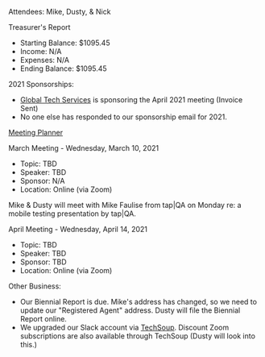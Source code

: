 Attendees: Mike, Dusty, & Nick

Treasurer's Report
- Starting Balance: $1095.45
- Income: N/A
- Expenses: N/A
- Ending Balance: $1095.45

2021 Sponsorships:
- [Global Tech Services](https://www.globaltechservices.com/) is sponsoring the April 2021 meeting (Invoice Sent)
- No one else has responded to our sponsorship email for 2021.

[Meeting Planner](https://docs.google.com/spreadsheets/d/1qY6O5bR5MWBwRZ-iIOG0dUWdoj8bld_chOMgfkDfrik/edit?usp=sharing)

March Meeting - Wednesday, March 10, 2021
- Topic: TBD
- Speaker: TBD
- Sponsor: N/A
- Location: Online (via Zoom)

Mike & Dusty will meet with Mike Faulise from tap|QA on Monday re: a mobile testing presentation by tap|QA.

April Meeting - Wednesday, April 14, 2021
- Topic: TBD
- Speaker: TBD
- Sponsor: TBD
- Location: Online (via Zoom)

Other Business:
- Our Biennial Report is due. Mike's address has changed, so we need to update our "Registered Agent" address. Dusty will file the Biennial Report online.
- We upgraded our Slack account via [TechSoup](https://www.techsoup.org/). Discount Zoom subscriptions are also available through TechSoup (Dusty will look into this.)